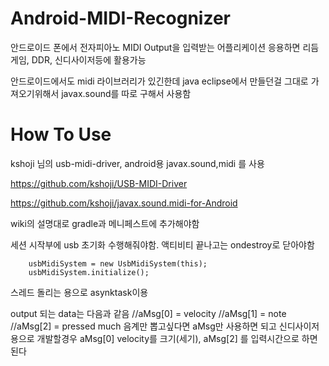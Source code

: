 # Android-MIDI-Recognizer
안드로이드 폰에서 전자피아노 MIDI Output을 입력받는 어플리케이션 응용하면 리듬게임, DDR, 신디사이저등에 활용가능

안드로이드에서도 midi 라이브러리가 있긴한데 java eclipse에서 만들던걸 그대로 가져오기위해서 javax.sound를 따로 구해서 사용함

# How To Use
kshoji 님의 usb-midi-driver, android용 javax.sound,midi 를 사용

https://github.com/kshoji/USB-MIDI-Driver

https://github.com/kshoji/javax.sound.midi-for-Android

wiki의 설명대로 gradle과 메니페스트에 추가해야함

세션 시작부에 usb 초기화 수행해줘야함. 액티비티 끝나고는 ondestroy로 닫아야함

        usbMidiSystem = new UsbMidiSystem(this);
        usbMidiSystem.initialize();

스레드 돌리는 용으로 asynktask이용

output 되는 data는 다음과 같음 
            //aMsg[0] = velocity
            //aMsg[1] = note
            //aMsg[2] = pressed much
음계만 뽑고싶다면 aMsg만 사용하면 되고 신디사이저용으로 개발할경우 aMsg[0] velocity를 크기(세기), aMsg[2] 를 입력시간으로 하면된다
